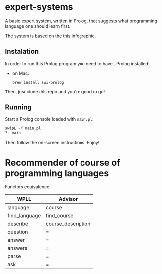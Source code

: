 # expert-systems
A basic expert system, written in Prolog, that suggests what programming language one should learn first.

The system is based on the [this](http://carlcheo.com/wp-content/uploads/2014/12/which-programming-language-should-i-learn-first-infographic.png) infographic.

## Instalation

In order to run this Prolog program you need to have...Prolog installed:

- on Mac:

  ```bash
  brew install swi-prolog
  ```

Then, just clone this repo and you're good to go!

## Running

Start a Prolog console loaded with `main.pl`:

```bash
swipL -f main.pl
?- main
```

Then follow the on-screen instructions. Enjoy!


# Recommender of course of programming languages
Functors equivalence:

| WPLL           | Advisor           |
| -------------- | ----------------- |
| language       | course            |
| find_language  | find_course       |
| describe       | course_description|
| question       | =                 |
| answer         | =                 |
| answers        | =                 |
| parse          | =                 |
| ask            | =                 |